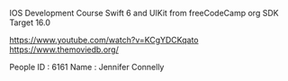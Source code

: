IOS Development Course Swift 6 and UIKit from freeCodeCamp org
SDK Target 16.0

https://www.youtube.com/watch?v=KCgYDCKqato
https://www.themoviedb.org/

People ID : 6161
Name : Jennifer Connelly
